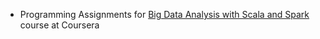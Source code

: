 - Programming Assignments for [Big Data Analysis with Scala and Spark](https://www.coursera.org/learn/scala-spark-big-data) course at Coursera
